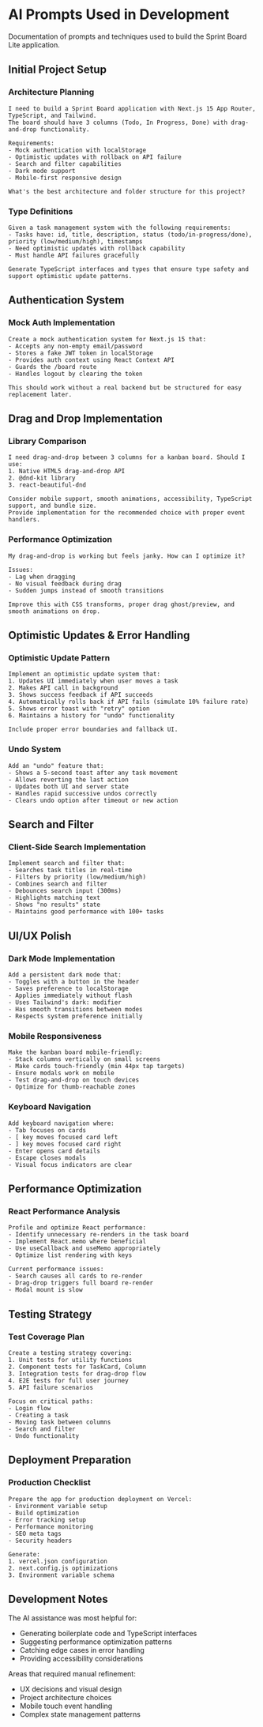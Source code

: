 # AI Prompts Used in Development

Documentation of prompts and techniques used to build the Sprint Board Lite application.

## Initial Project Setup

### Architecture Planning
```
I need to build a Sprint Board application with Next.js 15 App Router, TypeScript, and Tailwind. 
The board should have 3 columns (Todo, In Progress, Done) with drag-and-drop functionality.

Requirements:
- Mock authentication with localStorage
- Optimistic updates with rollback on API failure
- Search and filter capabilities
- Dark mode support
- Mobile-first responsive design

What's the best architecture and folder structure for this project?
```

### Type Definitions
```
Given a task management system with the following requirements:
- Tasks have: id, title, description, status (todo/in-progress/done), priority (low/medium/high), timestamps
- Need optimistic updates with rollback capability
- Must handle API failures gracefully

Generate TypeScript interfaces and types that ensure type safety and support optimistic update patterns.
```

## Authentication System

### Mock Auth Implementation
```
Create a mock authentication system for Next.js 15 that:
- Accepts any non-empty email/password
- Stores a fake JWT token in localStorage
- Provides auth context using React Context API
- Guards the /board route
- Handles logout by clearing the token

This should work without a real backend but be structured for easy replacement later.
```

## Drag and Drop Implementation

### Library Comparison
```
I need drag-and-drop between 3 columns for a kanban board. Should I use:
1. Native HTML5 drag-and-drop API
2. @dnd-kit library
3. react-beautiful-dnd

Consider mobile support, smooth animations, accessibility, TypeScript support, and bundle size.
Provide implementation for the recommended choice with proper event handlers.
```

### Performance Optimization
```
My drag-and-drop is working but feels janky. How can I optimize it?

Issues:
- Lag when dragging
- No visual feedback during drag
- Sudden jumps instead of smooth transitions

Improve this with CSS transforms, proper drag ghost/preview, and smooth animations on drop.
```

## Optimistic Updates & Error Handling

### Optimistic Update Pattern
```
Implement an optimistic update system that:
1. Updates UI immediately when user moves a task
2. Makes API call in background
3. Shows success feedback if API succeeds
4. Automatically rolls back if API fails (simulate 10% failure rate)
5. Shows error toast with "retry" option
6. Maintains a history for "undo" functionality

Include proper error boundaries and fallback UI.
```

### Undo System
```
Add an "undo" feature that:
- Shows a 5-second toast after any task movement
- Allows reverting the last action
- Updates both UI and server state
- Handles rapid successive undos correctly
- Clears undo option after timeout or new action
```

## Search and Filter

### Client-Side Search Implementation
```
Implement search and filter that:
- Searches task titles in real-time
- Filters by priority (low/medium/high)
- Combines search and filter
- Debounces search input (300ms)
- Highlights matching text
- Shows "no results" state
- Maintains good performance with 100+ tasks
```

## UI/UX Polish

### Dark Mode Implementation
```
Add a persistent dark mode that:
- Toggles with a button in the header
- Saves preference to localStorage
- Applies immediately without flash
- Uses Tailwind's dark: modifier
- Has smooth transitions between modes
- Respects system preference initially
```

### Mobile Responsiveness
```
Make the kanban board mobile-friendly:
- Stack columns vertically on small screens
- Make cards touch-friendly (min 44px tap targets)
- Ensure modals work on mobile
- Test drag-and-drop on touch devices
- Optimize for thumb-reachable zones
```

### Keyboard Navigation
```
Add keyboard navigation where:
- Tab focuses on cards
- [ key moves focused card left
- ] key moves focused card right  
- Enter opens card details
- Escape closes modals
- Visual focus indicators are clear
```

## Performance Optimization

### React Performance Analysis
```
Profile and optimize React performance:
- Identify unnecessary re-renders in the task board
- Implement React.memo where beneficial
- Use useCallback and useMemo appropriately
- Optimize list rendering with keys

Current performance issues:
- Search causes all cards to re-render
- Drag-drop triggers full board re-render
- Modal mount is slow
```

## Testing Strategy

### Test Coverage Plan
```
Create a testing strategy covering:
1. Unit tests for utility functions
2. Component tests for TaskCard, Column
3. Integration tests for drag-drop flow
4. E2E tests for full user journey
5. API failure scenarios

Focus on critical paths:
- Login flow
- Creating a task
- Moving task between columns
- Search and filter
- Undo functionality
```

## Deployment Preparation

### Production Checklist
```
Prepare the app for production deployment on Vercel:
- Environment variable setup
- Build optimization
- Error tracking setup
- Performance monitoring
- SEO meta tags
- Security headers

Generate:
1. vercel.json configuration
2. next.config.js optimizations
3. Environment variable schema
```

## Development Notes

The AI assistance was most helpful for:
- Generating boilerplate code and TypeScript interfaces
- Suggesting performance optimization patterns
- Catching edge cases in error handling
- Providing accessibility considerations

Areas that required manual refinement:
- UX decisions and visual design
- Project architecture choices
- Mobile touch event handling
- Complex state management patterns